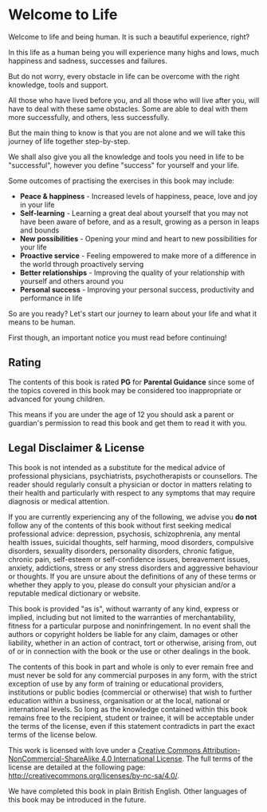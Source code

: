 # Welcome to Life
Welcome to life and being human. It is such a beautiful experience, right?

In this life as a human being you will experience many highs and lows, much happiness and sadness, successes and failures.

But do not worry, every obstacle in life can be overcome with the right knowledge, tools and support.

All those who have lived before you, and all those who will live after you, will have to deal with these same obstacles. Some are able to deal with them more successfully, and others, less successfully.

But the main thing to know is that you are not alone and we will take this journey of life together step-by-step.

We shall also give you all the knowledge and tools you need in life to be "successful", however you define "success" for yourself and your life.

Some outcomes of practising the exercises in this book may include:
* **Peace & happiness** - Increased levels of happiness, peace, love and joy in your life
* **Self-learning** - Learning a great deal about yourself that you may not have been aware of before, and as a result, growing as a person in leaps and bounds
* **New possibilities** - Opening your mind and heart to new possibilities for your life
* **Proactive service** - Feeling empowered to make more of a difference in the world through proactively serving
* **Better relationships** - Improving the quality of your relationship with yourself and others around you
* **Personal success** - Improving your personal success, productivity and performance in life

So are you ready? Let's start our journey to learn about your life and what it means to be human.

First though, an important notice you must read before continuing!

## Rating
The contents of this book is rated **PG** for **Parental Guidance** since some of the topics covered in this book may be considered too inappropriate or advanced for young children.

This means if you are under the age of 12 you should ask a parent or guardian's permission to read this book and get them to read it with you.

## Legal Disclaimer & License
This book is not intended as a substitute for the medical advice of professional physicians, psychiatrists, psychotherapists or counsellors. The reader should regularly consult a physician or doctor in matters relating to their health and particularly with respect to any symptoms that may require diagnosis or medical attention.

If you are currently experiencing any of the following, we advise you **do not** follow any of the contents of this book without first seeking medical professional advice: depression, psychosis, schizophrenia, any mental health issues, suicidal thoughts, self harming, mood disorders, compulsive disorders, sexuality disorders, personality disorders, chronic fatigue, chronic pain, self-esteem or self-confidence issues, bereavement issues, anxiety, addictions, stress or any stress disorders and aggressive behaviour or thoughts. If you are unsure about the definitions of any of these terms or whether they apply to you, please do consult your physician and/or a reputable medical dictionary or website.

This book is provided "as is", without warranty of any kind, express or implied, including but not limited to the warranties of merchantability, fitness for a particular purpose and noninfringement. In no event shall the authors or copyright holders be liable for any claim, damages or other liability, whether in an action of contract, tort or otherwise, arising from, out of or in connection with the book or the use or other dealings in the book.

The contents of this book in part and whole is only to ever remain free and must never be sold for any commercial purposes in any form, with the strict exception of use by any form of training or educational providers, institutions or public bodies (commercial or otherwise) that wish to further education within a business, organisation or at the local, national or international levels. So long as the knowledge contained within this book remains free to the recipient, student or trainee, it will be acceptable under the terms of the license, even if this statement contradicts in part the exact terms of the license below.

This work is licensed with love under a [Creative Commons Attribution-NonCommercial-ShareAlike 4.0 International License](http://creativecommons.org/licenses/by-nc-sa/4.0/). The full terms of the license are detailed at the following page: http://creativecommons.org/licenses/by-nc-sa/4.0/.

We have completed this book in plain British English. Other languages of this book may be introduced in the future.
